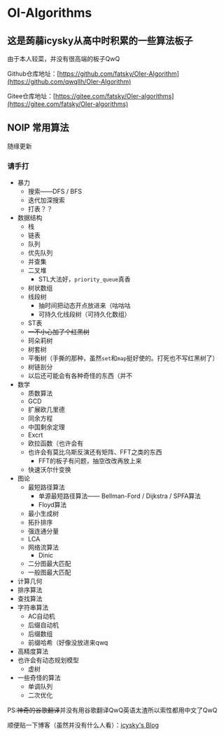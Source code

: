 # OI-Algorithms

## 这是蒟蒻icysky从高中时积累的一些算法板子

由于本人较菜，并没有很高端的板子QwQ

Github仓库地址：[https://github.com/fatsky/OIer-Algorithm](https://github.com/qwqllh/OIer-Algorithm)

Gitee仓库地址：[https://gitee.com/fatsky/OIer-algorithms](https://gitee.com/fatsky/OIer-algorithms)

## NOIP 常用算法
随缘更新
### 请手打
* 暴力
   * 搜索——DFS / BFS
   * 迭代加深搜索
   * 打表？？
* 数据结构
   * 栈
   * 链表
   * 队列
   * 优先队列
   * 并查集
   * 二叉堆
      * STL大法好，``priority_queue``真香
   * 树状数组
   * 线段树
     * 抽时间把动态开点放进来（咕咕咕
     * 可持久化线段树（可持久化数组）
   * ST表
   * ~~一不小心加了个红黑树~~
   * 珂朵莉树
   * 树套树
   * 平衡树（手撕的那种，虽然``set``和``map``挺好使的。打死也不写红黑树了）
   * 树链剖分
   * 以后还可能会有各种奇怪的东西（并不
* 数学
   * 质数算法
   * GCD
   * 扩展欧几里德
   * 同余方程
   * 中国剩余定理
   * Excrt
   * 欧拉函数（也许会有
   * 也许会有莫比乌斯反演还有矩阵、FFT之类的东西
      * FFT的板子有问题，抽空改改再放上来
   * 快速沃尔什变换
* 图论
   * 最短路径算法
      * 单源最短路径算法—— Bellman-Ford / Dijkstra / SPFA算法
      * Floyd算法
   * 最小生成树
   * 拓扑排序
   * 强连通分量
   * LCA
   * 网络流算法
      * Dinic
   * 二分图最大匹配
   * 一般图最大匹配
* 计算几何
* 排序算法
* 查找算法
* 字符串算法
   * AC自动机
   * 后缀自动机
   * 后缀数组
   * 前缀哈希（好像没放进来qwq
* 高精度算法
* 也许会有动态规划模型
   * 虚树
* 一些奇怪的算法
   * 单调队列
   * 二次优化

PS:~~神奇的谷歌翻译~~并没有用谷歌翻译QwQ英语太渣所以索性都用中文了QwQ

顺便贴一下博客（虽然并没有什么人看）：[icysky's Blog](https://blog.icysky.cn)
